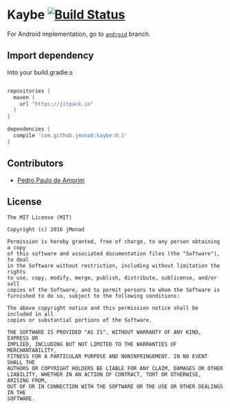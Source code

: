# Kaybe [![Build Status](https://travis-ci.org/jmonad/kaybe.svg?branch=master)](https://travis-ci.org/jmonad/kaybe)

For Android implementation, go to [`android`][20] branch.

Import dependency
--------------------------------

Into your build.gradle:s

```groovy

repositories {
  maven {
    url "https://jitpack.io"
  }
}

dependencies {
  compile 'com.github.jmonad:kaybe:0.1'
}
```

Contributors
------------

* [Pedro Paulo de Amorim][10]

License
-------

```
The MIT License (MIT)

Copyright (c) 2016 jMonad

Permission is hereby granted, free of charge, to any person obtaining a copy
of this software and associated documentation files (the "Software"), to deal
in the Software without restriction, including without limitation the rights
to use, copy, modify, merge, publish, distribute, sublicense, and/or sell
copies of the Software, and to permit persons to whom the Software is
furnished to do so, subject to the following conditions:

The above copyright notice and this permission notice shall be included in all
copies or substantial portions of the Software.

THE SOFTWARE IS PROVIDED "AS IS", WITHOUT WARRANTY OF ANY KIND, EXPRESS OR
IMPLIED, INCLUDING BUT NOT LIMITED TO THE WARRANTIES OF MERCHANTABILITY,
FITNESS FOR A PARTICULAR PURPOSE AND NONINFRINGEMENT. IN NO EVENT SHALL THE
AUTHORS OR COPYRIGHT HOLDERS BE LIABLE FOR ANY CLAIM, DAMAGES OR OTHER
LIABILITY, WHETHER IN AN ACTION OF CONTRACT, TORT OR OTHERWISE, ARISING FROM,
OUT OF OR IN CONNECTION WITH THE SOFTWARE OR THE USE OR OTHER DEALINGS IN THE
SOFTWARE.
```

[10]: https://github.com/ppamorim
[20]: https://github.com/jmonad/kaybe/tree/android
